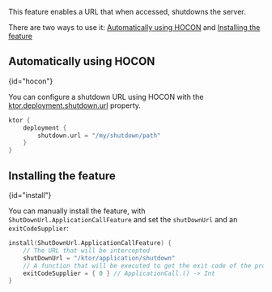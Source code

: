 [//]: # (title: Shutdown URL)

<include src="lib.md" include-id="outdated_warning"/>

This feature enables a URL that when accessed, shutdowns the server.

There are two ways to use it: [Automatically using HOCON](#hocon) and [Installing the feature](#install)



## Automatically using HOCON
{id="hocon"}

You can configure a shutdown URL using HOCON with the 
[ktor.deployment.shutdown.url](Configurations.xml#predefined-properties) property.

```kotlin
ktor {
    deployment {
        shutdown.url = "/my/shutdown/path"
    }
}
```

## Installing the feature
{id="install"}

You can manually install the feature, with `ShutDownUrl.ApplicationCallFeature` and set the `shutDownUrl` and an `exitCodeSupplier`:

```kotlin
install(ShutDownUrl.ApplicationCallFeature) {
    // The URL that will be intercepted
    shutDownUrl = "/ktor/application/shutdown"
    // A function that will be executed to get the exit code of the process
    exitCodeSupplier = { 0 } // ApplicationCall.() -> Int
}
```
